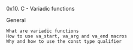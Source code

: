 0x10. C - Variadic functions

General

	What are variadic functions
	How to use va_start, va_arg and va_end macros
	Why and how to use the const type qualifier
